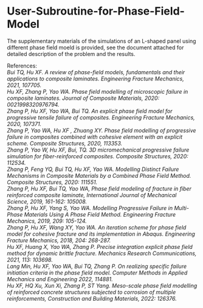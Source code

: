 # User-Subroutine-for-Phase-Field-Model

The supplementary materials of the simulations of an L-shaped panel using different phase field moeld is provided, see the document attached for detailed description of the problem and the results.


References:<br>
<em>Bui TQ, Hu XF. A review of phase-field models, fundamentals and their applications to composite laminates. Engineering Fracture Mechanics, 2021, 107705. <br>
Hu XF, Zhang P, Yao WA. Phase field modelling of microscopic failure in composite laminates. Journal of Composite Materials, 2020: 0021998320976794.<br>
Zhang P, Hu XF, Yao WA, Bui TQ. An explicit phase field model for progressive tensile failure of composites. Engineering Fracture Mechanics, 2020, 107371.<br>
Zhang P, Yao WA, Hu XF , Zhuang XY. Phase field modelling of progressive failure in composites combined with cohesive element with an explicit scheme. Composite Structures, 2020, 113353.<br>
Zhang P, Yao W, Hu XF, Bui, TQ. 3D micromechanical progressive failure simulation for fiber-reinforced composites. Composite Structures, 2020: 112534.<br>
Zhang P, Feng YQ, Bui TQ, Hu XF, Yao WA. Modelling Distinct Failure Mechanisms in Composite Materials by a Combined Phase Field Method. Composite Structures, 2020: 111551.<br>
Zhang P, Hu XF, Bui TQ, Yao WA, Phase field modeling of fracture in fiber reinforced composite laminate, International Journal of Mechanical Science, 2019, 161-162: 105008.<br>
Zhang P, Hu XF, Yang S, Yao WA. Modelling Progressive Failure in Multi-Phase Materials Using A Phase Field Method. Engineering Fracture Mechanics, 2019, 209: 105-124.<br>
Zhang P, Hu XF, Wang XY, Yao WA. An iteration scheme for phase field model for cohesive fracture and its implementation in Abaqus. Engineering Fracture Mechanics, 2018, 204: 268-287.<br>
Hu XF, Huang X, Yao WA, Zhang P. Precise integration explicit phase field method for dynamic brittle fracture. Mechanics Research Communications, 2021, 113: 103698.<br>
Lang Min, Hu XF, Yao WA, Bui TQ, Zhang P. On realizing specific failure initiation criteria in the phase field model. Computer Methods in Applied Mechanics and Engineering 2022, 114881. <br>
Hu XF, HQ Xu, Xun Xi, Zhang P, ST Yang. Meso-scale phase field modelling of reinforced concrete structures subjected to corrosion of multiple reinforcements, Construction and Building Materials, 2022: 126376.
